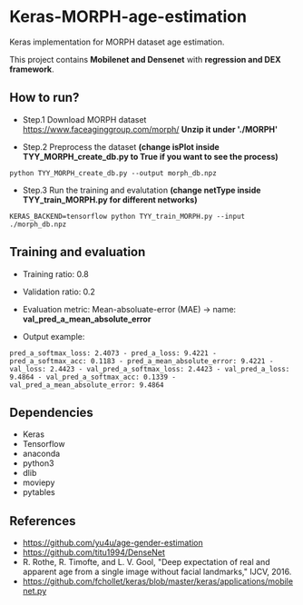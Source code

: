 # Keras-MORPH-age-estimation
Keras implementation for MORPH dataset age estimation.

This project contains **Mobilenet and Densenet** with **regression and DEX framework**.


## How to run?
+ Step.1
Download MORPH dataset
https://www.faceaginggroup.com/morph/ **Unzip it under './MORPH'**


+ Step.2 Preprocess the dataset **(change isPlot inside TYY_MORPH_create_db.py to True if you want to see the process)**
```
python TYY_MORPH_create_db.py --output morph_db.npz
```

+ Step.3 Run the training and evalutation **(change netType inside TYY_train_MORPH.py for different networks)**
```
KERAS_BACKEND=tensorflow python TYY_train_MORPH.py --input ./morph_db.npz
```

## Training and evaluation

+ Training ratio: 0.8
+ Validation ratio: 0.2

+ Evaluation metric:
Mean-absoluate-error (MAE) -> name: **val_pred_a_mean_absolute_error**

+ Output example:
```
pred_a_softmax_loss: 2.4073 - pred_a_loss: 9.4221 - pred_a_softmax_acc: 0.1183 - pred_a_mean_absolute_error: 9.4221 - val_loss: 2.4423 - val_pred_a_softmax_loss: 2.4423 - val_pred_a_loss: 9.4864 - val_pred_a_softmax_acc: 0.1339 - val_pred_a_mean_absolute_error: 9.4864
```


## Dependencies
+ Keras
+ Tensorflow
+ anaconda
+ python3
+ dlib
+ moviepy
+ pytables


## References
+ https://github.com/yu4u/age-gender-estimation
+ https://github.com/titu1994/DenseNet
+ R. Rothe, R. Timofte, and L. V. Gool, "Deep expectation of real and apparent age from a single image without facial landmarks," IJCV, 2016.
+ https://github.com/fchollet/keras/blob/master/keras/applications/mobilenet.py
